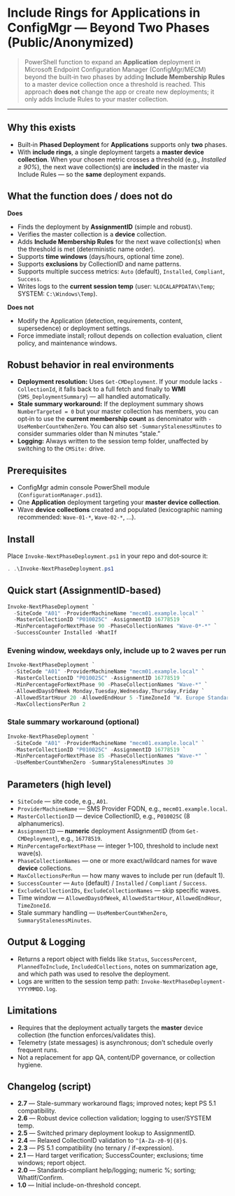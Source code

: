 # Include Rings for Applications in ConfigMgr — Beyond Two Phases (Public/Anonymized)

> PowerShell function to expand an **Application** deployment in Microsoft Endpoint Configuration Manager (ConfigMgr/MECM) beyond the built‑in two phases by adding **Include Membership Rules** to a master device collection once a threshold is reached. This approach **does not** change the app or create new deployments; it only adds Include Rules to your master collection.

---

## Why this exists

- Built‑in **Phased Deployment** for **Applications** supports only **two** phases.
- With **include rings**, a single deployment targets a **master device collection**. When your chosen metric crosses a threshold (e.g., *Installed ≥ 90%*), the next wave collection(s) are **included** in the master via Include Rules — so the **same** deployment expands.

## What the function does / does not do

**Does**
- Finds the deployment by **AssignmentID** (simple and robust).
- Verifies the master collection is a **device** collection.
- Adds **Include Membership Rules** for the next wave collection(s) when the threshold is met (deterministic name order).
- Supports **time windows** (days/hours, optional time zone).
- Supports **exclusions** by CollectionID and name patterns.
- Supports multiple success metrics: `Auto` (default), `Installed`, `Compliant`, `Success`.
- Writes logs to the **current session temp** (user: `%LOCALAPPDATA%\Temp`; SYSTEM: `C:\Windows\Temp`).

**Does not**
- Modify the Application (detection, requirements, content, supersedence) or deployment settings.
- Force immediate install; rollout depends on collection evaluation, client policy, and maintenance windows.

## Robust behavior in real environments

- **Deployment resolution:** Uses `Get-CMDeployment`. If your module lacks `-CollectionId`, it falls back to a full fetch and finally to **WMI** (`SMS_DeploymentSummary`) — all handled automatically.
- **Stale summary workaround:** If the deployment summary shows `NumberTargeted = 0` but your master collection has members, you can opt‑in to use the **current membership count** as denominator with `-UseMemberCountWhenZero`. You can also set `-SummaryStalenessMinutes` to consider summaries older than N minutes “stale.”
- **Logging:** Always written to the session temp folder, unaffected by switching to the `CMSite:` drive.

## Prerequisites

- ConfigMgr admin console PowerShell module (`ConfigurationManager.psd1`).
- One **Application** deployment targeting your **master device collection**.
- Wave **device collections** created and populated (lexicographic naming recommended: `Wave-01-*`, `Wave-02-*`, …).

## Install

Place `Invoke-NextPhaseDeployment.ps1` in your repo and dot‑source it:

```powershell
. .\Invoke-NextPhaseDeployment.ps1
```

## Quick start (AssignmentID-based)

```powershell
Invoke-NextPhaseDeployment `
  -SiteCode "A01" -ProviderMachineName "mecm01.example.local" `
  -MasterCollectionID "P010025C" -AssignmentID 16778519 `
  -MinPercentageForNextPhase 90 -PhaseCollectionNames "Wave-0*-*" `
  -SuccessCounter Installed -WhatIf
```

### Evening window, weekdays only, include up to 2 waves per run

```powershell
Invoke-NextPhaseDeployment `
  -SiteCode "A01" -ProviderMachineName "mecm01.example.local" `
  -MasterCollectionID "P010025C" -AssignmentID 16778519 `
  -MinPercentageForNextPhase 90 -PhaseCollectionNames "Wave-*" `
  -AllowedDaysOfWeek Monday,Tuesday,Wednesday,Thursday,Friday `
  -AllowedStartHour 20 -AllowedEndHour 5 -TimeZoneId "W. Europe Standard Time" `
  -MaxCollectionsPerRun 2
```

### Stale summary workaround (optional)

```powershell
Invoke-NextPhaseDeployment `
  -SiteCode "A01" -ProviderMachineName "mecm01.example.local" `
  -MasterCollectionID "P010025C" -AssignmentID 16778519 `
  -MinPercentageForNextPhase 85 -PhaseCollectionNames "Wave-*" `
  -UseMemberCountWhenZero -SummaryStalenessMinutes 30
```

## Parameters (high level)

- `SiteCode` — site code, e.g., `A01`.
- `ProviderMachineName` — SMS Provider FQDN, e.g., `mecm01.example.local`.
- `MasterCollectionID` — device CollectionID, e.g., `P010025C` (8 alphanumerics).
- `AssignmentID` — **numeric** deployment AssignmentID (from `Get-CMDeployment`), e.g., `16778519`.
- `MinPercentageForNextPhase` — integer 1–100, threshold to include next wave(s).
- `PhaseCollectionNames` — one or more exact/wildcard names for wave **device** collections.
- `MaxCollectionsPerRun` — how many waves to include per run (default 1).
- `SuccessCounter` — `Auto` (default) / `Installed` / `Compliant` / `Success`.
- `ExcludeCollectionIDs`, `ExcludeCollectionNames` — skip specific waves.
- Time window — `AllowedDaysOfWeek`, `AllowedStartHour`, `AllowedEndHour`, `TimeZoneId`.
- Stale summary handling — `UseMemberCountWhenZero`, `SummaryStalenessMinutes`.

## Output & Logging

- Returns a report object with fields like `Status`, `SuccessPercent`, `PlannedToInclude`, `IncludedCollections`, notes on summarization age, and which path was used to resolve the deployment.
- Logs are written to the session temp path: `Invoke-NextPhaseDeployment-YYYYMMDD.log`.

## Limitations

- Requires that the deployment actually targets the **master** device collection (the function enforces/validates this).
- Telemetry (state messages) is asynchronous; don’t schedule overly frequent runs.
- Not a replacement for app QA, content/DP governance, or collection hygiene.

## Changelog (script)

- **2.7** — Stale-summary workaround flags; improved notes; kept PS 5.1 compatibility.
- **2.6** — Robust device collection validation; logging to user/SYSTEM temp.
- **2.5** — Switched primary deployment lookup to AssignmentID.
- **2.4** — Relaxed CollectionID validation to `^[A-Za-z0-9]{8}$`.
- **2.3** — PS 5.1 compatibility (no ternary / if-expression).
- **2.1** — Hard target verification; SuccessCounter; exclusions; time windows; report object.
- **2.0** — Standards-compliant help/logging; numeric %; sorting; WhatIf/Confirm.
- **1.0** — Initial include-on-threshold concept.
